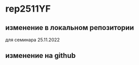﻿# rep2511YF

## изменение в локальном репозитории

для семинара 25.11.2022

## изменение на github

